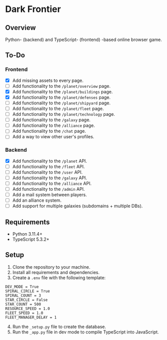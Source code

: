 # Dark Frontier

## Overview
Python- (backend) and TypeScript- (frontend) -based online browser game.

## To-Do
### Frontend
- [x] Add missing assets to every page.
- [ ] Add functionality to the `/planet/overview` page.
- [x] Add functionality to the `/planet/buildings` page.
- [x] Add functionality to the `/planet/defenses` page.
- [ ] Add functionality to the `/planet/shipyard` page.
- [ ] Add functionality to the `/planet/fleet` page.
- [ ] Add functionality to the `/planet/technology` page.
- [ ] Add functionality to the `/galaxy` page.
- [ ] Add functionality to the `/alliance` page.
- [ ] Add functionality to the `/chat` page.
- [ ] Add a way to view other user's profiles.

### Backend
- [x] Add functionality to the `/planet` API.
- [ ] Add functionality to the `/fleet` API.
- [ ] Add functionality to the `/user` API.
- [ ] Add functionality to the `/galaxy` API.
- [ ] Add functionality to the `/alliance` API.
- [ ] Add functionality to the `/admin` API.
- [ ] Add a mail system between players.
- [ ] Add an alliance system.
- [ ] Add support for multiple galaxies (subdomains + multiple DBs).

## Requirements
- Python 3.11.4+
- TypeScript 5.3.2+

## Setup
1. Clone the repository to your machine.
2. Install all requirements and dependencies.
3. Create a `.env` file with the following template:
```
DEV_MODE = True
SPIRAL_CIRCLE = True
SPIRAL_COUNT = 3
STAR_CIRCLE = False
STAR_COUNT = 500
RESOURCE_SPEED = 1.0
FLEET_SPEED = 1.0
FLEET_MANAGER_DELAY = 1
`````
4. Run the `_setup.py` file to create the database.
5. Run the `_app.py` file in dev mode to compile TypeScript into JavaScript.
